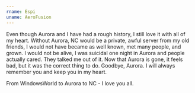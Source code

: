```yaml
---
rname: Espi
uname: AeroFusion
---
```


Even though Aurora and I have had a rough history, I still love it with all of my heart. Without Aurora, NC would be a private, awful server from my old friends, I would not have became as well known, met many people, and grown. I would not be alive, I was suicidal one night in Aurora and people actually cared. They talked me out of it. Now that Aurora is gone, it feels bad, but it was the correct thing to do. Goodbye, Aurora. I will always remember you and keep you in my heart.

From WindowsWorld to Aurora to NC - I love you all. <i class="twa twa-heart"></i>
